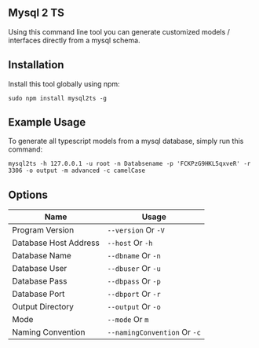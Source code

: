 ## Mysql 2 TS
Using this command line tool you can generate customized models / interfaces directly from a mysql schema.

## Installation
Install this tool globally using npm:
```
sudo npm install mysql2ts -g
```

## Example Usage
To generate all typescript models from a mysql database, simply run this command:
```
mysql2ts -h 127.0.0.1 -u root -n Databsename -p 'FCKPzG9HKL5qxveR' -r 3306 -o output -m advanced -c camelCase
```

## Options

|  Name  | Usage |
|---|---|
| Program Version  | `--version` Or `-V`  |
| Database Host Address  | `--host` Or `-h`  |
| Database Name | `--dbname` Or `-n` |
| Database User | `--dbuser` Or `-u` |
| Database Pass | `--dbpass` Or `-p` |
| Database Port | `--dbport` Or `-r` |
| Output Directory | `--output` Or `-o` |
| Mode | `--mode` Or `m` |
| Naming Convention | `--namingConvention` Or `-c` |